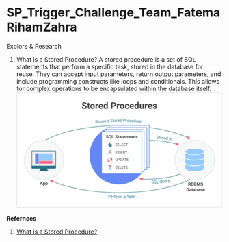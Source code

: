 # SP_Trigger_Challenge_Team_FatemaRihamZahra
 Explore & Research 
1.  What is a Stored Procedure?
A stored procedure is a set of SQL statements that perform a specific task, stored in the database for reuse.
They can accept input parameters, return output parameters, and include programming constructs like loops and conditionals.
This allows for complex operations to be encapsulated within the database itself.
![](./image/storedProcedure.png)
	
	








**Refernces**
1. [What is a Stored Procedure?](https://learn.microsoft.com/en-us/sql/relational-databases/stored-procedures/stored-procedures-database-engine?view=sql-server-ver17&utm_source=chatgpt.com)
